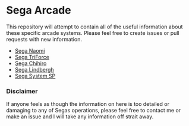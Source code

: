 # Sega Arcade

This repository will attempt to contain all of the useful information about these specific arcade systems. Please feel free to create issues or pull requests with new information.

- [Sega Naomi](Naomi.md)
- [Sega TriForce](TriForce.md)
- [Sega Chihiro](Chihiro.md)
- [Sega Lindbergh](Lindbergh.md)
- [Sega System SP](SystemSP.md)


### Disclaimer

If anyone feels as though the information on here is too detailed or damaging to any of Segas operations, please feel free to contact me or make an issue and I will take any information off strait away.
